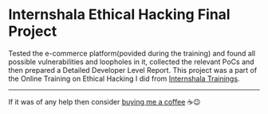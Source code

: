 # Internshala Ethical Hacking Final Project

Tested the e-commerce platform(povided during the training) and found all possible vulnerabilities and loopholes in it, collected the relevant PoCs and then prepared a
Detailed Developer Level Report. This project was a part of the Online Training on Ethical Hacking I did from [Internshala Trainings](https://trainings.internshala.com/).

<hr>

If it was of any help then consider [buying me a coffee](https://www.buymeacoffee.com/shubhadeep394) ☕😉
